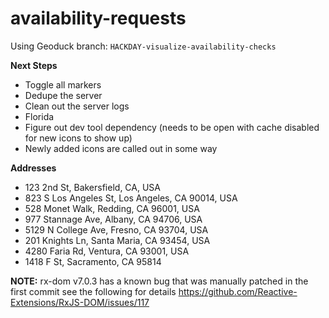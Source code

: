 # availability-requests

Using Geoduck branch: `HACKDAY-visualize-availability-checks`

**Next Steps**
* Toggle all markers
* Dedupe the server
* Clean out the server logs
* Florida
* Figure out dev tool dependency (needs to be open with cache disabled for new icons to show up)
* Newly added icons are called out in some way

**Addresses**
* 123 2nd St, Bakersfield, CA, USA
* 823 S Los Angeles St, Los Angeles, CA 90014, USA
* 528 Monet Walk, Redding, CA 96001, USA
* 977 Stannage Ave, Albany, CA 94706, USA
* 5129 N College Ave, Fresno, CA 93704, USA
* 201 Knights Ln, Santa Maria, CA 93454, USA
* 4280 Faria Rd, Ventura, CA 93001, USA
* 1418 F St, Sacramento, CA 95814

**NOTE:**
rx-dom v7.0.3 has a known bug that was manually patched in the first commit
see the following for details
https://github.com/Reactive-Extensions/RxJS-DOM/issues/117

